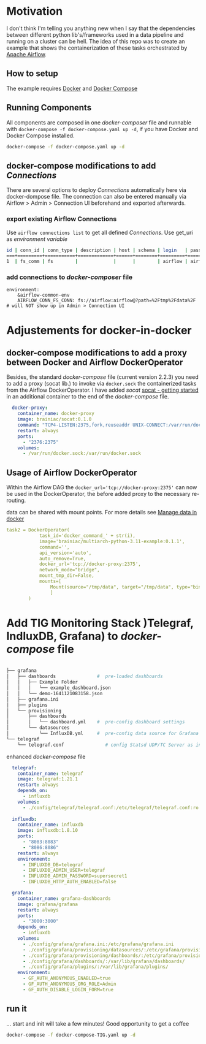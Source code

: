 # Motivation
I don't think I'm telling you anything new when I say that the dependencies between different python lib's/frameworks used in a data pipeline and running on a cluster can be hell. 
The idea of this repo was to create an example that shows the containerization of these tasks orchestrated by [Apache Airflow](https://airflow.apache.org).

## How to setup
The example requires [Docker](https://docs.docker.com/get-docker/) and [Docker Compose](https://docs.docker.com/compose/install/)

## Running Components
All components are composed in one _docker-composer_ file and runnable with `docker-compose -f docker-compose.yaml up -d`, if you have Docker and Docker Compose installed.

```bash
docker-compose -f docker-compose.yaml up -d
```

## docker-compose modifications to add _Connections_
There are several options to deploy _Connections_ automatically here via docker-dompose file. 
The connection can also be entered manually via Airflow > Admin > Connection UI beforehand and exported afterwards.

### export existing Airflow Connections

Use `airflow connections list` to get all defined _Connections_. Use get_uri as _environment variable_

```bash
id | conn_id | conn_type | description | host | schema | login   | password | port | is_encrypted | is_extra_encrypted | extra_dejson           | get_uri
===+=========+===========+=============+======+========+=========+==========+======+==============+====================+========================+============================================
1  | fs_comm | fs        |             |      |        | airflow | airflow  | None | False        | False              | {'path': '/tmp/data/'} | fs://airflow:airflow@?path=%2Ftmp%2Fdata%2F

```

### add connections to _docker-composer_ file
```
environment:
    &airflow-common-env
    AIRFLOW_CONN_FS_CONN: fs://airflow:airflow@?path=%2Ftmp%2Fdata%2F # will NOT show up in Admin > Connection UI
```

# Adjustements for docker-in-docker
## docker-compose modifications to add a proxy between Docker and Airflow DockerOperator
Besides, the standard _docker-compose_ file (current version 2.2.3) you need to add a proxy (socat lib.) to invoke via `docker.sock` the containerized tasks from the Airflow DockerOperator. 
I have added _socat_ [socat - getting started](https://www.redhat.com/sysadmin/getting-started-socat) in an additional container to the end of the _docker-compose_ file.

```yaml
  docker-proxy:
    container_name: docker-proxy
    image: brainiac/socat:0.1.0
    command: "TCP4-LISTEN:2375,fork,reuseaddr UNIX-CONNECT:/var/run/docker.sock"
    restart: always
    ports:
      - "2376:2375"
    volumes:
      - /var/run/docker.sock:/var/run/docker.sock
```


## Usage of Airflow DockerOperator

Within the Airflow DAG the `docker_url='tcp://docker-proxy:2375'` can now be used in the DockerOperator, the before added proxy to the necessary re-routing.

data can be shared with mount points. For more details see [Manage data in docker](https://docs.docker.com/storage)

```yaml
task2 = DockerOperator(
            task_id='docker_command_' + str(i),
            image='brainiac/multiarch-python-3.11-example:0.1.1',
            command='',
            api_version='auto',
            auto_remove=True,
            docker_url='tcp://docker-proxy:2375',
            network_mode="bridge",
            mount_tmp_dir=False,
            mounts=[
                Mount(source="/tmp/data", target="/tmp/data", type="bind"),
                ]
        )
```


# Add TIG Monitoring Stack )Telegraf, IndluxDB, Grafana) to _docker-compose_ file


```bash

├── grafana
│   ├── dashboards               #  pre-loaded dashboards 
│   │   ├── Example Folder
│   │   │   └── example_dashboard.json
│   │   └── demo-1641121083158.json
│   ├── grafana.ini
│   ├── plugins
│   └── provisioning
│       ├── dashboards
│       │   └── dashboard.yml    #  pre-config dashboard settings
│       └── datasources
│           └── InfluxDB.yml     #  pre-config data source for Grafana (as default)
└── telegraf
    └── telegraf.conf               # config Statsd UDP/TC Server as input [inputs.statsd] and InfluxDB as output [outputs.InfluxDB] 
```

enhanced _docker-compose_ file
```yaml
  telegraf:
    container_name: telegraf
    image: telegraf:1.21.1
    restart: always
    depends_on: 
      - influxdb
    volumes:
      - ./config/telegraf/telegraf.conf:/etc/telegraf/telegraf.conf:ro
  
  influxdb:
    container_name: influxdb
    image: influxdb:1.8.10
    ports: 
      - "8083:8083"
      - "8086:8086"
    restart: always
    environment:
      - INFLUXDB_DB=telegraf
      - INFLUXDB_ADMIN_USER=telegraf
      - INFLUXDB_ADMIN_PASSWORD=supersecret1
      - INFLUXDB_HTTP_AUTH_ENABLED=false

  grafana:
    container_name: grafana-dashboards
    image: grafana/grafana
    restart: always
    ports: 
      - "3000:3000"
    depends_on: 
      - influxdb
    volumes:
      - ./config/grafana/grafana.ini:/etc/grafana/grafana.ini
      - ./config/grafana/provisioning/datasources/:/etc/grafana/provisioning/datasources/
      - ./config/grafana/provisioning/dashboards/:/etc/grafana/provisioning/dashboards/
      - ./config/grafana/dashboards/:/var/lib/grafana/dashboards/
      - ./config/grafana/plugins/:/var/lib/grafana/plugins/
    environment:
      - GF_AUTH_ANONYMOUS_ENABLED=true
      - GF_AUTH_ANONYMOUS_ORG_ROLE=Admin
      - GF_AUTH_DISABLE_LOGIN_FORM=true
```

## run it
... start and init will take a few minutes! Good opportunity to get a coffee 

```bash
docker-compose -f docker-compose-TIG.yaml up -d
```